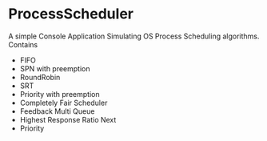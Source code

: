 ProcessScheduler
================

A simple Console Application Simulating OS Process Scheduling algorithms.
<br>Contains 
<ul>
  <li>FIFO</li>
  <li>SPN with preemption</li>
  <li>RoundRobin</li>
  <li>SRT</li>
  <li>Priority with preemption</li>
  <li>Completely Fair Scheduler</li>
  <li>Feedback Multi Queue</li>
  <li>Highest Response Ratio Next</li>
  <li>Priority</li>
</ul>
